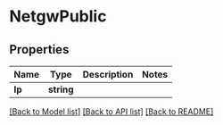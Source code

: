 # NetgwPublic

## Properties
Name | Type | Description | Notes
------------ | ------------- | ------------- | -------------
**Ip** | **string** |  | 

[[Back to Model list]](../README.md#documentation-for-models) [[Back to API list]](../README.md#documentation-for-api-endpoints) [[Back to README]](../README.md)


